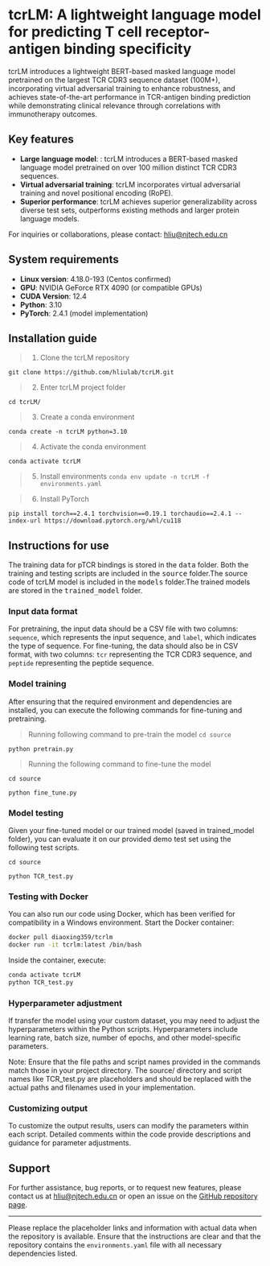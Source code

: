 # tcrLM: A lightweight language model for predicting T cell receptor-antigen binding specificity 
tcrLM introduces a lightweight BERT-based masked language model pretrained on the largest TCR CDR3 sequence dataset (100M+), incorporating virtual adversarial training to enhance robustness, and achieves state-of-the-art performance in TCR-antigen binding prediction while demonstrating clinical relevance through correlations with immunotherapy outcomes.

## Key features
- **Large language model**: : tcrLM introduces a BERT-based masked language model pretrained on over 100 million distinct TCR CDR3 sequences.
- **Virtual adversarial training**: tcrLM incorporates virtual adversarial training and novel positional encoding (RoPE).
- **Superior performance**: tcrLM achieves superior generalizability across diverse test sets, outperforms existing methods and larger protein language models.

For inquiries or collaborations, please contact: hliu@njtech.edu.cn

## System requirements
- **Linux version**: 4.18.0-193 (Centos confirmed)
- **GPU**: NVIDIA GeForce RTX 4090 (or compatible GPUs)
- **CUDA Version**: 12.4
- **Python**: 3.10
- **PyTorch**: 2.4.1 (model implementation)

## Installation guide
>1. Clone the tcrLM repository

`git clone https://github.com/hliulab/tcrLM.git`

>2. Enter tcrLM project folder

`cd tcrLM/`

>3. Create a conda environment

`conda create -n tcrLM python=3.10 `

>4. Activate the conda environment

`conda activate tcrLM `

>5. Install environments
`conda env update -n tcrLM -f environments.yaml`

>6. Install PyTorch

`pip install torch==2.4.1 torchvision==0.19.1 torchaudio==2.4.1 --index-url https://download.pytorch.org/whl/cu118 `

## Instructions for use
The training data for pTCR bindings is stored in the <kbd>data</kbd> folder. Both the training and testing scripts are included in the <kbd>source</kbd> folder.The source code of tcrLM model is included in the <kbd>models</kbd> folder.The trained models are stored in the <kbd>trained_model</kbd> folder.

### Input data format
For pretraining, the input data should be a CSV file with two columns: `sequence`, which represents the input sequence, and `label`, which indicates the type of sequence. For fine-tuning, the data should also be in CSV format, with two columns: `tcr` representing the TCR CDR3 sequence, and `peptide` representing the peptide sequence.

### Model training
After ensuring that the required environment and dependencies are installed, you can execute the following commands for fine-tuning and pretraining.
>Running following command to pre-train the model
`cd source`

`python pretrain.py`

>Running the following command to fine-tune the model

`cd source`

`python fine_tune.py`

### Model testing
Given your fine-tuned model or our trained model (saved in trained_model folder), you can evaluate it on our provided demo test set using the following test scripts.

`cd source`

`python TCR_test.py`

### Testing with Docker
You can also run our code using Docker, which has been verified for compatibility in a Windows environment.
Start the Docker container:
```bash
docker pull diaoxing359/tcrlm
docker run -it tcrlm:latest /bin/bash
```

​Inside the container, execute:
```bash
conda activate tcrLM
python TCR_test.py
```


### Hyperparameter adjustment
If transfer the model using your custom dataset, you may need to adjust the hyperparameters within the Python scripts. Hyperparameters include learning rate, batch size, number of epochs, and other model-specific parameters.

Note: Ensure that the file paths and script names provided in the commands match those in your project directory. The source/ directory and script names like TCR_test.py are placeholders and should be replaced with the actual paths and filenames used in your implementation.

### Customizing output
To customize the output results, users can modify the parameters within each script. Detailed comments within the code provide descriptions and guidance for parameter adjustments.

## Support
For further assistance, bug reports, or to request new features, please contact us at hliu@njtech.edu.cn or open an issue on the [GitHub repository page](https://github.com/hliulab/tcrLM).

---

Please replace the placeholder links and information with actual data when the repository is available. Ensure that the instructions are clear and that the repository contains the `environments.yaml` file with all necessary dependencies listed.
